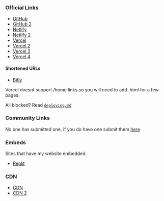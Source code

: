 ### Official Links
- [GitHub](https://nate-games.github.io/)
- [GitHub 2](https://nate-games2.github.io/)
- [Netlify](https://nate-games.netlify.app/)
- [Netlify 2](https://mathskills.netlify.app)
- [Vercel](https://nate-games.vercel.app)
- [Vercel 2](https://learn-science.vercel.app/)
- [Vercel 3](https://math-edu.vercel.app/)
- [Vercel 4](https://nate-games-git-main-nate-games2.vercel.app)
#### Shortened URLs
- [Bitly](https://bit.ly/nate-games)

Vercel doesnt support /home links so you will need to add .html for a few pages.

All blocked? Read [`deploying.md`](https://github.com/nate-games/nate-games.github.io/blob/main/deploying.md)

### Community Links
No one has submitted one, if you do have one submit them [here](https://docs.google.com/forms/d/e/1FAIpQLSeHFEk4rR1r98SnzdBStOPvv4zAr2OG-RkuajaafaFumVeHlQ/viewform)

### Embeds
Sites that have my website embedded.
- [Replit](https://nate-games.repl.co/)

### CDN
- [CDN](https://cdn-ngs.netlify.app/)
- [CDN 2](https://nate-games.github.io/ng-assets/)
